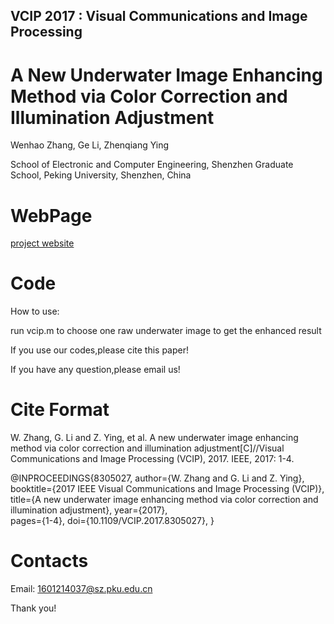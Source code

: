 
## VCIP 2017 : Visual Communications and Image Processing

A New Underwater Image Enhancing Method via Color Correction and Illumination Adjustment
======================================================================
Wenhao Zhang, Ge Li, Zhenqiang Ying

School of Electronic and Computer Engineering, Shenzhen Graduate School, Peking University, Shenzhen, China 

WebPage
 ======================================================================
[project website](https://zhangwenhao123.github.io/VCIP2017/vcip2017.html)

Code
 ======================================================================
How to use:

run vcip.m to choose one raw underwater image to get the enhanced result

If you use our codes,please cite this paper!

If you have any question,please email us!

Cite Format
================
W. Zhang, G. Li and Z. Ying, et al. A new underwater image enhancing method via color correction and illumination
adjustment[C]//Visual Communications and Image Processing (VCIP), 2017. IEEE, 2017: 1-4.

@INPROCEEDINGS{8305027, 
author={W. Zhang and G. Li and Z. Ying}, 
booktitle={2017 IEEE Visual Communications and Image Processing (VCIP)}, 
title={A new underwater image enhancing method via color correction and illumination adjustment}, 
year={2017},  
pages={1-4}, 
doi={10.1109/VCIP.2017.8305027},
}

Contacts
================
Email: 1601214037@sz.pku.edu.cn

Thank you! 



